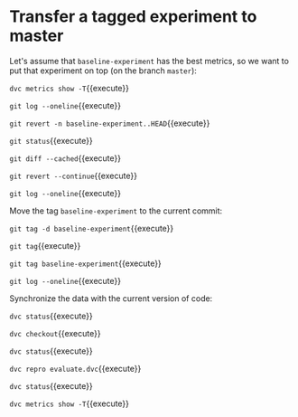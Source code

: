 # Transfer a tagged experiment to master

Let's assume that `baseline-experiment` has the best metrics, so we
want to put that experiment on top (on the branch `master`):
   
`dvc metrics show -T`{{execute}}

`git log --oneline`{{execute}}

`git revert -n baseline-experiment..HEAD`{{execute}}

`git status`{{execute}}

`git diff --cached`{{execute}}

`git revert --continue`{{execute}}

`git log --oneline`{{execute}}

Move the tag `baseline-experiment` to the current commit:

`git tag -d baseline-experiment`{{execute}}

`git tag`{{execute}}

`git tag baseline-experiment`{{execute}}

`git log --oneline`{{execute}}

Synchronize the data with the current version of code:

`dvc status`{{execute}}

`dvc checkout`{{execute}}

`dvc status`{{execute}}

`dvc repro evaluate.dvc`{{execute}}

`dvc status`{{execute}}

`dvc metrics show -T`{{execute}}
